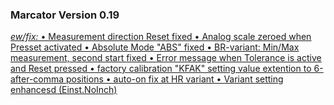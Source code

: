 ### Marcator Version 0.19

*_<u>ew/fix:<u>_*
•	Measurement direction Reset fixed
•	Analog scale zeroed when Presset activated
•	Absolute Mode "ABS" fixed
•	BR-variant: Min/Max measurement, second start fixed
•	Error message when Tolerance is active and Reset pressed
•	factory calibration "KFAK" setting value extention to 6-after-comma positions
•	auto-on fix at HR variant
•	Variant setting enhancesd (Einst.NoInch)




